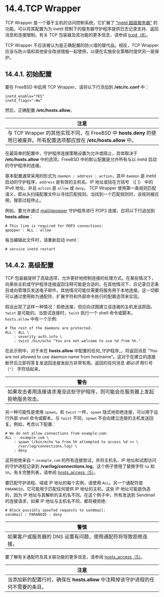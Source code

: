 # 14.4.TCP Wrapper

TCP Wrapper 是一个基于主机的访问控制系统，它扩展了 [“inetd 超级服务器”](https://docs.freebsd.org/en/books/handbook/network-servers/index.html#network-inetd) 的功能。可以将其配置为为 inetd 控制下的服务器守护程序提供日志记录支持、返回消息和连接限制。有关 TCP 包装器及其功能的更多信息，请参阅 [tcpd（8）](https://www.freebsd.org/cgi/man.cgi?query=tcpd\&sektion=8\&format=html)。

TCP Wrapper 不应该被认为是正确配置的防火墙的替代品。相反，TCP Wrapper 应该与防火墙和其他安全改进措施一起使用，以便在实施安全策略时提供另一层保护。

## 14.4.1. 初始配置

要在 FreeBSD 中启用 TCP Wrapper，请将以下行添加到 **/etc/rc.conf** 中：

```
inetd_enable="YES"
inetd_flags="-Ww"
```

然后，正确配置 **/etc/hosts.allow**。

| 注意                                                                                         |
| ------------------------------------------------------------------------------------------ |
| 与 TCP Wrapper 的其他实现不同，在 FreeBSD 中 **hosts.deny** 的使用已被废弃。所有配置选项都应放在 **/etc/hosts.allow** 中。 |

在最简单的配置中，守护程序连接策略设置为允许或阻止，具体取决于 **/etc/hosts.allow** 中的选项。FreeBSD 中的默认配置是允许所有与以 inetd 启动的守护程序的连接。

基本配置通常采用的形式为 `daemon : address : action`，其中 `daemon` 是 inetd 启动的守护程序，`address` 是有效的主机名、IP 地址或括在方括号 （\[ ]） 中的 IPv6 地址，并且 `action` 是 `allow` 或 `deny`。 TCP Wrapper 使用第一条规则匹配语义，即从头扫描配置文件以寻找匹配规则。当找到一个匹配规则时，该规则被应用，搜索过程停止。

例如，要允许通过 [mail/qpopper](https://cgit.freebsd.org/ports/tree/mail/qpopper/pkg-descr) 守护程序进行 POP3 连接，应将以下行追加到 **hosts.allow**：

```
# This line is required for POP3 connections:
qpopper : ALL : allow
```

每当编辑此文件时，请重新启动 inetd：

```
# service inetd restart
```

## 14.4.2. 高级配置

TCP 包装器提供了高级选项，允许更好地控制连接的处理方式。在某些情况下，向某些主机或守护程序连接返回注释可能是合适的。在其他情况下，应记录日志条目或向管理员发送电子邮件。其他情况可能仅需要将服务用于本地连接。这一切都可以通过使用称为通配符、扩展字符和外部命令执行的配置选项来实现。

假设出现了这样一种情况：拒绝连接，但应向试图建立该连接的主机发送原因。`twist` 是可能的。当尝试连接时，`twist` 执行一个 shell 命令或脚本。 `hosts.allow` 中有一个示例:

```
# The rest of the daemons are protected.
ALL : ALL \
	: severity auth.info \
	: twist /bin/echo "You are not welcome to use %d from %h."
```

在此示例中，对于未在 **hosts.allow** 中配置的任何_守护程序_，将返回消息 “You are not allowed to use daemon name from hostname”。这对于在建立的连接断开后立即将答复发送回连接发起方非常有用。返回的任何消息 _都必须_ 用引号 （`"`） 字符括起来。

| 警告                                        |
| ----------------------------------------- |
| 如果攻击者用连接请求淹没这些守护程序，则可能会在服务器上发起拒绝服务攻击。 |

另一种可能性是使用 `spawn`。和 `twist` 一样，`spawn` 隐式地拒绝连接，可以用于运行外部 shell 命令或脚本。与 `twist` 不同，`spawn` 不会向建立连接的主机发送回复。例如，考虑以下配置：

```
# We do not allow connections from example.com:
ALL : .example.com \
	: spawn (/bin/echo %a from %h attempted to access %d >> \
	  /var/log/connections.log) \
	: deny
```
这将拒绝来自 `*.example.com` 的所有连接尝试，并将主机名、IP 地址和试图访问的守护进程记录到 **/var/log/connections.log**。这个例子使用了替换字符 `%a` 和 `%h`。有关完整列表，请参阅 [hosts\_access（5）](https://www.freebsd.org/cgi/man.cgi?query=hosts\_access\&sektion=5\&format=html)。

要匹配守护进程、域或 IP 地址的每个实例，请使用 `ALL`。另一个通配符是 `PARANOID`，它可能用于匹配任何提供 IP 地址的主机，这些 IP 地址可能是伪造的，因为 IP 地址与其解析的主机名不同。在这个例子中，所有发送到 Sendmail 的连接请求，如果 IP 地址与主机名不同，都将被拒绝:

```
# Block possibly spoofed requests to sendmail:
sendmail : PARANOID : deny
```

| 警慎                                    |
| ------------------------------------- |
|如果客户或服务器的 DNS 设置有问题，使用通配符将导致拒绝连接。 |

要了解有关通配符及其关联功能的更多信息，请参阅 [hosts\_access（5）](https://www.freebsd.org/cgi/man.cgi?query=hosts\_access\&sektion=5\&format=html)。

| 注意                                                |
| ------------------------------------------------- |
| 当添加新的配置行时，确保在 **hosts.allow** 中注释掉该守护进程的任何不需要的条目。 |
